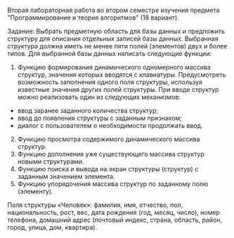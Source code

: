 Вторая лабораторная работа во втором семестре изучения предмета "Программирование и теория алгоритмов" (18 вариант).

Задание:
Выбрать предметную область для базы данных и предложить структуру для описания отдельных записей базы данных. Выбранная структура должна иметь не менее пяти полей (элементов) двух и более типов. Для выбранной базы данных написать следующие функции:

1. Функцию формирования динамического одномерного массива структур, значения которых вводятся с клавиатуры. Предусмотреть возможность заполнения одного поля структуры, используя известные значения других полей структуры. При вводе структур можно реализовать один из следующих механизмов:
- ввод заранее заданного количества структур;
- ввод до появления структуры с заданным признаком;
- диалог с пользователем о необходимости продолжать ввод.

2. Функцию просмотра содержимого динамического массива структур.
3. Функцию дополнения уже существующего массива структур новыми структурами.
4. Функцию поиска и вывода на экран структуры (структур) с заданным значением элемента.
5. Функцию упорядочения массива структур по заданному полю (элементу).

Поля структуры «Человек»: фамилия, имя, отчество, пол, национальность, рост, вес, дата рождения (год, месяц, число), номер телефона, домашний адрес (почтовый индекс, страна, область, район, город, улица, дом, квартира).
